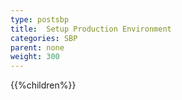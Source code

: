 ```yaml
---
type: postsbp
title:  Setup Production Environment
categories: SBP
parent: none
weight: 300
---
```


{{%children%}}

